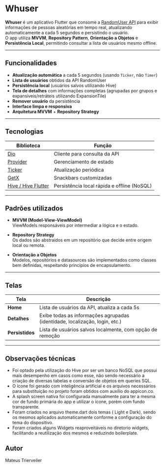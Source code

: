 # Whuser

**Whuser** é um aplicativo Flutter que consome a [RandomUser API](https://randomuser.me/) para exibir informações de pessoas aleatórias em tempo real, atualizando automaticamente a cada 5 segundos e persistindo o usuário.  
O app utiliza **MVVM**, **Repository Pattern**, **Orientação a Objetos** e **Persistência Local**, permitindo consultar a lista de usuários mesmo offline.

---

## Funcionalidades

- **Atualização automática** a cada 5 segundos (usando `Ticker`, não `Timer`)
- **Lista de usuários** obtidos da API RandomUser
- **Persistência local** (usuários salvos utilizando Hive)
- **Tela de detalhes** com informações completas (agrupadas por grupos e expansíveis/retráteis utilizando ExpansionTile)
- **Remover usuário** da persistência
- **Interface limpa e responsiva**
- **Arquitetura MVVM** + **Repository Strategy**

---

## Tecnologias

| Biblioteca | Função |
|-------------|--------|
| [Dio](https://pub.dev/packages/dio) | Cliente para consulta da API |
| [Provider](https://pub.dev/packages/provider) | Gerenciamento de estado |
| [Ticker](https://api.flutter.dev/flutter/scheduler/Ticker-class.html) | Atualização periódica |
| [GetX](https://pub.dev/packages/get) | Snackbars customizadas |
| [Hive / Hive Flutter](https://pub.dev/packages/hive_flutter) | Persistência local rápida e offline (NoSQL) |

---

## Padrões utilizados

- **MVVM (Model-View-ViewModel)**  
  ViewModels responsáveis por intermediar a lógica e o estado.

- **Repository Strategy**  
  Os dados são abstraídos em um repositório que decide entre origem local ou remota.

- **Orientação a Objetos**  
  Modelos, repositórios e datasources são implementados como classes bem definidas, respeitando princípios de encapsulamento.

---

## Telas

| Tela | Descrição |
|------|------------|
| **Home** | Lista de usuários da API, atualiza a cada 5s |
| **Detalhes** | Exibe todas as informações agrupadas (identidade, localização, login, etc.) |
| **Persistidos** | Lista de usuários salvos localmente, com opção de remoção |

---

## Observações técnicas

- Foi optado pela utilização do Hive por ser um banco NoSQL que possui mais desempenho em casos como esse, não sendo necessário a criação de diversas tabelas e conversão de objetos em queries SQL.
- O ícone foi gerado com inteligência artificial e os arquivos necessários para substituição no projeto foram obtidos com auxílio do appicon.co.
- A splash screen nativa foi configurada manualmente para ter a mesma cor de fundo primária do app e utilizar o ícone, porém com fundo transparente.
- Foram criados no arquivo theme.dart dois temas ( Light e Dark), sendo os mesmos aplicados automaticamente conforme a configuração do tema do dispositivo.
- Foram criados alguns Widgets reaproveitáveis no diretorio widgets, facilitando a reutilização dos mesmos e reduzindo boilerplate.
  
## Autor

Mateus Trierveiler
